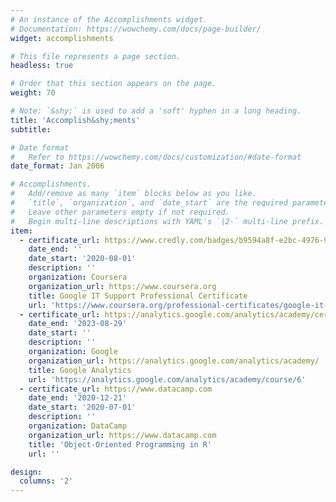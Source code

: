 ```yaml
---
# An instance of the Accomplishments widget.
# Documentation: https://wowchemy.com/docs/page-builder/
widget: accomplishments

# This file represents a page section.
headless: true

# Order that this section appears on the page.
weight: 70

# Note: `&shy;` is used to add a 'soft' hyphen in a long heading.
title: 'Accomplish&shy;ments'
subtitle:

# Date format
#   Refer to https://wowchemy.com/docs/customization/#date-format
date_format: Jan 2006

# Accomplishments.
#   Add/remove as many `item` blocks below as you like.
#   `title`, `organization`, and `date_start` are the required parameters.
#   Leave other parameters empty if not required.
#   Begin multi-line descriptions with YAML's `|2-` multi-line prefix.
item:
  - certificate_url: https://www.credly.com/badges/b9594a8f-e2bc-4976-9022-ad4b4eb47e2d?source=linked_in_profile
    date_end: ''
    date_start: '2020-08-01'
    description: ''
    organization: Coursera
    organization_url: https://www.coursera.org
    title: Google IT Support Professional Certificate
    url: 'https://www.coursera.org/professional-certificates/google-it-support?utm_source=gg&utm_medium=sem&utm_campaign=B2C_INDIA_google-it-support_google_FTCOF_professional-certificates_arte-agency_degree&utm_content=B2C&campaignid=18004738734&adgroupid=141678228124&device=c&keyword=it%20support%20certification&matchtype=b&network=g&devicemodel=&adpostion=&creativeid=615927265427&hide_mobile_promo'
  - certificate_url: https://analytics.google.com/analytics/academy/certificate/bwdFB9w-RSuj_3W6JuewDg
    date_end: '2023-08-29'
    date_start: ''
    description: ''
    organization: Google
    organization_url: https://analytics.google.com/analytics/academy/
    title: Google Analytics
    url: 'https://analytics.google.com/analytics/academy/course/6'
  - certificate_url: https://www.datacamp.com
    date_end: '2020-12-21'
    date_start: '2020-07-01'
    description: ''
    organization: DataCamp
    organization_url: https://www.datacamp.com
    title: 'Object-Oriented Programming in R'
    url: ''

design:
  columns: '2'
---
```

